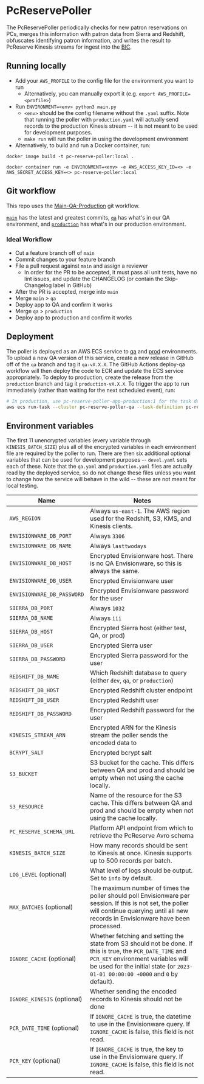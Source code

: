 # PcReservePoller

The PcReservePoller periodically checks for new patron reservations on PCs, merges this information with patron data from Sierra and Redshift, obfuscates identifying patron information, and writes the result to PcReserve Kinesis streams for ingest into the [BIC](https://github.com/NYPL/BIC).

## Running locally
* Add your `AWS_PROFILE` to the config file for the environment you want to run
  * Alternatively, you can manually export it (e.g. `export AWS_PROFILE=<profile>`)
* Run `ENVIRONMENT=<env> python3 main.py`
  * `<env>` should be the config filename without the `.yaml` suffix. Note that running the poller with `production.yaml` will actually send records to the production Kinesis stream -- it is not meant to be used for development purposes.
  * `make run` will run the poller in using the development environment
* Alternatively, to build and run a Docker container, run:
```
docker image build -t pc-reserve-poller:local .

docker container run -e ENVIRONMENT=<env> -e AWS_ACCESS_KEY_ID=<> -e AWS_SECRET_ACCESS_KEY=<> pc-reserve-poller:local
```

## Git workflow
This repo uses the [Main-QA-Production](https://github.com/NYPL/engineering-general/blob/main/standards/git-workflow.md#main-qa-production) git workflow.

[`main`](https://github.com/NYPL/pc-reserve-poller/tree/main) has the latest and greatest commits, [`qa`](https://github.com/NYPL/pc-reserve-poller/tree/qa) has what's in our QA environment, and [`production`](https://github.com/NYPL/pc-reserve-poller/tree/production) has what's in our production environment.

### Ideal Workflow
- Cut a feature branch off of `main`
- Commit changes to your feature branch
- File a pull request against `main` and assign a reviewer
  - In order for the PR to be accepted, it must pass all unit tests, have no lint issues, and update the CHANGELOG (or contain the Skip-Changelog label in GitHub)
- After the PR is accepted, merge into `main`
- Merge `main` > `qa`
- Deploy app to QA and confirm it works
- Merge `qa` > `production`
- Deploy app to production and confirm it works

## Deployment
The poller is deployed as an AWS ECS service to [qa](https://us-east-1.console.aws.amazon.com/ecs/home?region=us-east-1#/clusters/pc-reserve-poller-qa/services) and [prod](https://us-east-1.console.aws.amazon.com/ecs/home?region=us-east-1#/clusters/pc-reserve-poller-production/services) environments. To upload a new QA version of this service, create a new release in GitHub off of the `qa` branch and tag it `qa-vX.X.X`. The GitHub Actions deploy-qa workflow will then deploy the code to ECR and update the ECS service appropriately. To deploy to production, create the release from the `production` branch and tag it `production-vX.X.X`. To trigger the app to run immediately (rather than waiting for the next scheduled event), run:
```bash
# In production, use pc-reserve-poller-app-production:1 for the task definition
aws ecs run-task --cluster pc-reserve-poller-qa --task-definition pc-reserve-poller-app-qa:14 --count 1 --region us-east-1 --profile nypl-digital-dev
```

## Environment variables
The first 11 unencrypted variables (every variable through `KINESIS_BATCH_SIZE`) plus all of the encrypted variables in each environment file are required by the poller to run. There are then six additional optional variables that can be used for development purposes -- `devel.yaml` sets each of these. Note that the `qa.yaml` and `production.yaml` files are actually read by the deployed service, so do not change these files unless you want to change how the service will behave in the wild -- these are not meant for local testing.

| Name        | Notes           |
| ------------- | ------------- |
| `AWS_REGION` | Always `us-east-1`. The AWS region used for the Redshift, S3, KMS, and Kinesis clients. |
| `ENVISIONWARE_DB_PORT` | Always `3306` |
| `ENVISIONWARE_DB_NAME` | Always `lasttwodays` | 
| `ENVISIONWARE_DB_HOST` | Encrypted Envisionware host. There is no QA Envisionware, so this is always the same. |
| `ENVISIONWARE_DB_USER` | Encrypted Envisionware user |
| `ENVISIONWARE_DB_PASSWORD` | Encrypted Envisionware password for the user |
| `SIERRA_DB_PORT` | Always `1032` |
| `SIERRA_DB_NAME` | Always `iii` |
| `SIERRA_DB_HOST` | Encrypted Sierra host (either test, QA, or prod) |
| `SIERRA_DB_USER` | Encrypted Sierra user |
| `SIERRA_DB_PASSWORD` | Encrypted Sierra password for the user |
| `REDSHIFT_DB_NAME` | Which Redshift database to query (either `dev`, `qa`, or `production`) |
| `REDSHIFT_DB_HOST` | Encrypted Redshift cluster endpoint |
| `REDSHIFT_DB_USER` | Encrypted Redshift user |
| `REDSHIFT_DB_PASSWORD` | Encrypted Redshift password for the user |
| `KINESIS_STREAM_ARN` | Encrypted ARN for the Kinesis stream the poller sends the encoded data to |
| `BCRYPT_SALT` | Encrypted bcrypt salt |
| `S3_BUCKET` | S3 bucket for the cache. This differs between QA and prod and should be empty when not using the cache locally. |
| `S3_RESOURCE` | Name of the resource for the S3 cache. This differs between QA and prod and should be empty when not using the cache locally. |
| `PC_RESERVE_SCHEMA_URL` | Platform API endpoint from which to retrieve the PcReserve Avro schema |
| `KINESIS_BATCH_SIZE` | How many records should be sent to Kinesis at once. Kinesis supports up to 500 records per batch. |
| `LOG_LEVEL` (optional) | What level of logs should be output. Set to `info` by default. |
| `MAX_BATCHES` (optional) | The maximum number of times the poller should poll Envisionware per session. If this is not set, the poller will continue querying until all new records in Envisionware have been processed. |
| `IGNORE_CACHE` (optional) | Whether fetching and setting the state from S3 should not be done. If this is true, the `PCR_DATE_TIME` and `PCR_KEY` environment variables will be used for the initial state (or `2023-01-01 00:00:00 +0000` and `0` by default). |
| `IGNORE_KINESIS` (optional) | Whether sending the encoded records to Kinesis should not be done
| `PCR_DATE_TIME` (optional) | If `IGNORE_CACHE` is true, the datetime to use in the Envisionware query. If `IGNORE_CACHE` is false, this field is not read. |
| `PCR_KEY` (optional) | If `IGNORE_CACHE` is true, the key to use in the Envisionware query. If `IGNORE_CACHE` is false, this field is not read. |